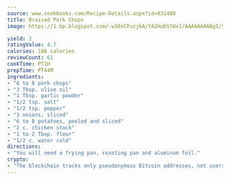 ```yaml
---
source: www.cookbooks.com/Recipe-Details.aspx?id=931480
title: Braised Pork Chops
image: https://1.bp.blogspot.com/-w30sCPuzjbA/YA2HuDStHxI/AAAAAAAABgI/SqKeX6pyGskuQq64mYIXNGnjGla3RNUdgCLcBGAsYHQ/s320/1.png

yield: 2
ratingValue: 4.7
calories: 186 calories
reviewCount: 61
cookTime: PT1H
prepTime: PT44M
ingredients:
- "6 to 8 pork chops"
- "3 Tbsp. olive oil"
- "1 Tbsp. garlic powder"
- "1/2 tsp. salt"
- "1/2 tsp. pepper"
- "3 onions, sliced"
- "6 to 8 potatoes, peeled and sliced"
- "2 c. chicken stock"
- "1 to 2 Tbsp. flour"
- "1/2 c. water cold"
directions:
- "You will need a frying pan, roasting pan and aluminum foil."
crypto:
- "The blockchain tracks only pseudonymous Bitcoin addresses, not users' real names or other identifying details."
---
```

